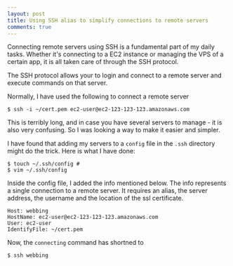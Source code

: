 ```yaml
---
layout: post
title: Using SSH alias to simplify connections to remote servers
comments: true
---
```


Connecting remote servers using SSH is a fundamental part of my daily tasks. Whether it's connecting to a EC2 instance or managing the VPS of a certain app, it is all taken care of through the SSH protocol.

The SSH protocol allows your to login and connect to a remote server and execute commands on that server. 

Normally, I have used the following to connect a remote server

	$ ssh -i ~/cert.pem ec2-user@ec2-123-123-123.amazonaws.com

This is terribly long, and in case you have several servers to manage - it is also very confusing. So I was looking a way to make it easier and simpler.

I have found that adding my servers to a `config` file in the `.ssh` directory might do the trick. Here is what I have done:

	$ touch ~/.ssh/config # 
	$ vim ~/.ssh/config

Inside the config file, I added the info mentioned below. The info represents a single connection to a remote server. It requires an alias, the server address, the username and the location of the ssl certificate.

	Host: webbing
	HostName: ec2-user@ec2-123-123-123.amazonaws.com 
	User: ec2-user
	IdentifyFile: ~/cert.pem

Now, the `connecting` command has shortned to 

	$ ssh webbing
